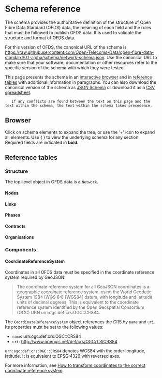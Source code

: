 # Schema reference

The schema provides the authoritative definition of the structure of Open Fibre Data Standard (OFDS) data, the meaning of each field and the rules that must be followed to publish OFDS data. It is used to validate the structure and format of OFDS data.

For this version of OFDS, the canonical URL of the schema is https://raw.githubusercontent.com/Open-Telecoms-Data/open-fibre-data-standard/0.1-alpha/schema/network-schema.json. Use the canonical URL to make sure that your software, documentation or other resources refer to the specific version of the schema with which they were tested.

This page presents the schema in an [interactive browser](#browser) and in [reference tables](#reference-tables) with additional information in paragraphs. You can also download the canonical version of the schema as [JSON Schema](../../build/network-schema.json) or download it as a [CSV spreadsheet](../../build/network-schema.csv).

```{note} Schema precedence
   If any conflicts are found between the text on this page and the text within the schema, the text within the schema takes precedence.
```

## Browser

Click on schema elements to expand the tree, or use the '+' icon to expand all elements. Use { } to view the underlying schema for any section. Required fields are indicated in **bold**.

 <script src="../../_static/docson/public/js/widget.js" data-schema="../../../network-schema.json"></script> 

## Reference tables

### Structure

The top-level object in OFDS data is a `Network`.

#### Nodes

#### Links

#### Phases

#### Contracts

#### Organisations

### Components

#### CoordinateReferenceSystem

Coordinates in all OFDS data must be specified in the coordinate reference system required by GeoJSON:

> The coordinate reference system for all GeoJSON coordinates is a geographic coordinate reference system, using the World Geodetic System 1984 (WGS 84) [WGS84] datum, with longitude and latitude units of decimal degrees.  This is equivalent to the coordinate reference system identified by the Open Geospatial Consortium (OGC) URN urn:ogc:def:crs:OGC::CRS84.

The `CoordinateReferenceSystem` object references the CRS by `name` and `uri`. Its properties must be set to the following values:

* `name`: urn:ogc:def:crs:OGC::CRS84
* `uri`: http://www.opengis.net/def/crs/OGC/1.3/CRS84

`urn:ogc:def:crs:OGC::CRS84` denotes WGS84 with the order longitude, latitude. It is equivalent to EPSG:4326 with reversed axes.

For more information, see [How to transform coordinates to the correct coordinate reference system](../guidance/publication.md#how-to-transform-coordinates-to-the-correct-coordinate-reference-system).